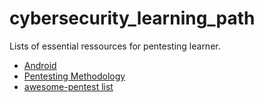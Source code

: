 # cybersecurity_learning_path
Lists of essential ressources for pentesting learner.

- [Android](/src/android.md)
- [Pentesting Methodology](/src/pentesting_methodology.md)
- [awesome-pentest list](https://github.com/enaqx/awesome-pentest)
